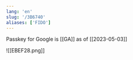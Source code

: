 ```yaml
---
lang: 'en'
slug: '/3B6740'
aliases: ['FIDO']
---
```


Passkey for Google is [[GA]] as of [[2023-05-03]]

![[EBEF28.png]]
